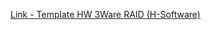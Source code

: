 [Link - Template HW 3Ware RAID (H-Software)](https://github.com/H-Software/Zabbix-II/tree/master/zabbix-templates/3ware-raid)
